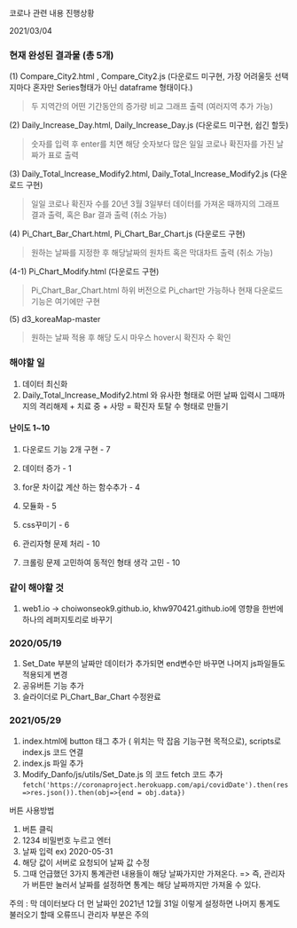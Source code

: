 코로나 관련 내용 진행상황

2021/03/04

### 현재 완성된 결과물 (총 5개)

(1) Compare_City2.html , Compare_City2.js (다운로드 미구현, 가장 어려울듯 선택지마다 혼자만 Series형태가 아닌 dataframe 형태이다.)
> 두 지역간의 어떤 기간동안의 증가량 비교 그래프 출력 (여러지역 추가 가능)

(2) Daily_Increase_Day.html, Daily_Increase_Day.js (다운로드 미구현, 쉽긴 할듯)
> 숫자를 입력 후 enter를 치면 해당 숫자보다 많은 일일 코로나 확진자를 가진 날짜가 표로 출력

(3) Daily_Total_Increase_Modify2.html, Daily_Total_Increase_Modify2.js (다운로드 구현)
> 일일 코로나 확진자 수를 20년 3월 3일부터 데이터를 가져온 때까지의 그래프 결과 출력, 혹은 Bar 결과 출력 (취소 가능)
 
 
(4) Pi_Chart_Bar_Chart.html, Pi_Chart_Bar_Chart.js (다운로드 구현)
> 원하는 날짜를 지정한 후 해당날짜의 원차트 혹은 막대차트 출력 (취소 가능) 
 
  (4-1) Pi_Chart_Modify.html (다운로드 구현)
  > Pi_Chart_Bar_Chart.html 하위 버전으로 Pi_chart만 가능하나 현재 다운로드 기능은 여기에만 구현
  
 
 
 (5) d3_koreaMap-master
 >원하는 날짜 적용 후 해당 도시 마우스 hover시 확진자 수 확인


 ### 해야할 일 
 1. 데이터 최신화
 2. Daily_Total_Increase_Modify2.html 와 유사한 형태로
 어떤 날짜 입력시 그때까지의 
 격리해제 + 치료 중  +  사망 = 확진자 토탈 수 형태로 만들기
  

#### 난이도 1~10

1. 다운로드 기능 2개 구현 - 7

2. 데이터 증가 - 1

3. for문 차이값 계산 하는 함수추가 - 4

4. 모듈화 - 5

5. css꾸미기 - 6

6. 관리자형 문제 처리 - 10

7. 크롤링 문제 고민하여 동적인 형태 생각 고민 - 10


### 같이 해야할 것

1. web1.io -> choiwonseok9.github.io, khw970421.github.io에 영향을
한번에 하나의 레퍼지토리로 바꾸기


### 2020/05/19

1. Set_Date 부분의 날짜만 데이터가 추가되면 end변수만 바꾸면 나머지 js파일들도 적용되게 변경
2. 공유버튼 기능 추가
3. 슬라이더로 Pi_Chart_Bar_Chart 수정완료 

### 2021/05/29
1. index.html에 button 태그 추가 ( 위치는 막 잡음 기능구현 목적으로), scripts로 index.js 코드 연결
2. index.js 파일 추가
3. Modify_Danfo/js/utils/Set_Date.js 의 코드 fetch 코드 추가
`fetch('https://coronaproject.herokuapp.com/api/covidDate').then(res=>res.json()).then(obj=>{end = obj.data})`

버튼 사용방법
1. 버튼 클릭
2. 1234 비밀번호 누르고 엔터
3. 날짜 입력 ex) 2020-05-31
4. 해당 값이 서버로 요청되어 날짜 값 수정
5. 그때 언급했던 3가지 통계관련 내용들이 해당 날짜가지만 가져온다. 
 => 즉, 관리자가 버튼만 눌러서 날짜를 설정하면 
 통계는 해당 날짜까지만 가져올 수 있다. 
 
 주의 : 막 데이터보다 더 먼 날짜인 2021년 12월 31일 이렇게 설정하면 나머지 통계도 불러오기 할때 오류뜨니 관리자 부분은 주의
 
